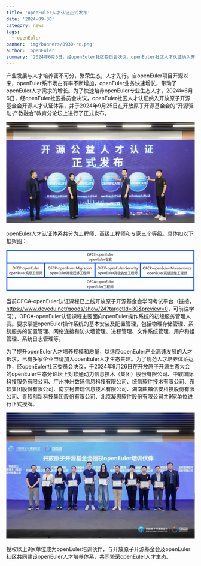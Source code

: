 ```yaml
---
title: 'openEuler人才认证正式发布'
date: '2024-09-30'
category: news
tags:
  - openEuler
banner: 'img/banners/0930-rc.png'
author: 'openEuler'
summary: '2024年6月6日，经openEuler社区委员会决议，openEuler社区人才认证纳入开放原子开源基金会开源人才认证体系。'
---
```





产业发展与人才培养密不可分，繁荣生态，人才先行。自openEuler项目开源以来，openEuler系市场占有率不断增加，openEuler业务快速增长，带动了openEuler人才需求的增长。为了快速培养openEuler专业生态人才，2024年6月6日，经openEuler社区委员会决议，openEuler社区人才认证纳入开放原子开源基金会开源人才认证体系，并于2024年9月25日在开放原子开源基金会的"开源驱动·产教融合"教育分论坛上进行了正式发布。


![image2](./media/image1.png)


openEuler人才认证体系共分为工程师、高级工程师和专家三个等级。具体如以下框架图：


![image2](./media/image2.png)



当前OFCA-openEuler认证课程已上线开放原子开源基金会学习考试平台（链接，<https://www.devedu.net/goods/show/24?targetId=30&preview=0>，可前往学习），OFCA-openEuler认证课程主要面向openEuler操作系统的初级服务管理人员。要求掌握openEuler操作系统的基本安装及配置管理，包括物理存储管理、系统服务的配置管理、网络连接和防火墙管理、进程管理、文件系统管理、用户和组管理、系统日志管理等。

为了提升openEuler人才培养规模和质量，以适应openEuler产业高速发展的人才诉求，已有多家企业申请加入openEuler人才生态共建。为了规范人才培养体系运作，经openEuler社区委员会决议，于2024年9月26日在开放原子开源生态大会的openEuler生态分论坛上对软通动力信息技术（集团）股份有限公司、中软国际科技服务有限公司、广州神州数码信息科技有限公司、统信软件技术有限公司、东软集团股份有限公司、南京柯普瑞信息技术有限公司、湖南麒麟信安科技股份有限公司、青软创新科技集团股份有限公司、北京凝思软件股份有限公司共9家单位进行正式授牌。


![image2](./media/image3.jpeg)



授权以上9家单位成为openEuler培训伙伴，与开放原子开源基金会及openEuler社区共同建设openEuler人才培养体系，共同繁荣openEuler人才生态。
